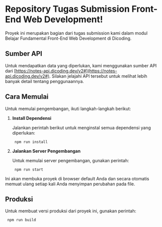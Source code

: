 # Repository Tugas Submission Front-End Web Development!

Proyek ini merupakan bagian dari tugas submission kami dalam modul Belajar Fundamental Front-End Web Development di Dicoding.

## Sumber API

Untuk mendapatkan data yang diperlukan, kami menggunakan sumber API dari [https://notes-api.dicoding.dev/v2#](https://notes-api.dicoding.dev/v2#). Silakan jelajahi API tersebut untuk melihat lebih banyak detail tentang penggunaannya.

## Cara Memulai

Untuk memulai pengembangan, ikuti langkah-langkah berikut:

1. **Install Dependensi**
   
   Jalankan perintah berikut untuk menginstal semua dependensi yang diperlukan:
   ```
    npm run install
   ```
   
2. **Jalankan Server Pengembangan**

   Untuk memulai server pengembangan, gunakan perintah:
   ```
    npm run start
   ```

  Ini akan membuka proyek di browser default Anda dan secara otomatis memuat ulang setiap kali Anda menyimpan perubahan pada file.

## Produksi

Untuk membuat versi produksi dari proyek ini, gunakan perintah:
   ```
    npm run build
   ```


   
